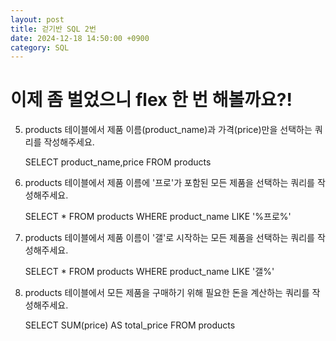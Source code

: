 ```yaml
---
layout: post
title: 걷기반 SQL 2번
date: 2024-12-18 14:50:00 +0900
category: SQL
---
```

# 이제 좀 벌었으니 flex 한 번 해볼까요?!

5. products 테이블에서 제품 이름(product_name)과 가격(price)만을 선택하는 쿼리를 작성해주세요.

    SELECT product_name,price FROM products

6. products 테이블에서 제품 이름에 '프로'가 포함된 모든 제품을 선택하는 쿼리를 작성해주세요.

    SELECT * FROM products WHERE product_name LIKE '%프로%'

7. products 테이블에서 제품 이름이 '갤'로 시작하는 모든 제품을 선택하는 쿼리를 작성해주세요.

    SELECT * FROM products WHERE product_name LIKE '갤%'

8. products 테이블에서 모든 제품을 구매하기 위해 필요한 돈을 계산하는 쿼리를 작성해주세요.

    SELECT SUM(price) AS total_price FROM products
